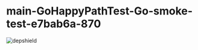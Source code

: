 # main-GoHappyPathTest-Go-smoke-test-e7bab6a-870

![depshield](https://depshield.sonatype.org/badges/depshield-prod/main-GoHappyPathTest-Go-smoke-test-e7bab6a-870/depshield.svg)